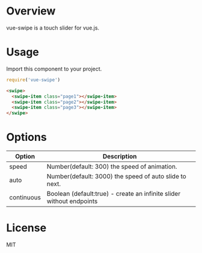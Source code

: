 # Overview

vue-swipe is a touch slider for vue.js.

# Usage

Import this component to your project.

```JavaScript
require('vue-swipe')
```

```HTML
<swipe>
  <swipe-item class="page1"></swipe-item>
  <swipe-item class="page2"></swipe-item>
  <swipe-item class="page3"></swipe-item>
</swipe>
```

# Options

| Option | Description |
| ----- | ----- |
| speed | Number(default: 300) the speed of animation. |
| auto | Number(default: 3000) the speed of auto slide to next. |
| continuous | Boolean (default:true) - create an infinite slider without endpoints |

# License
MIT
